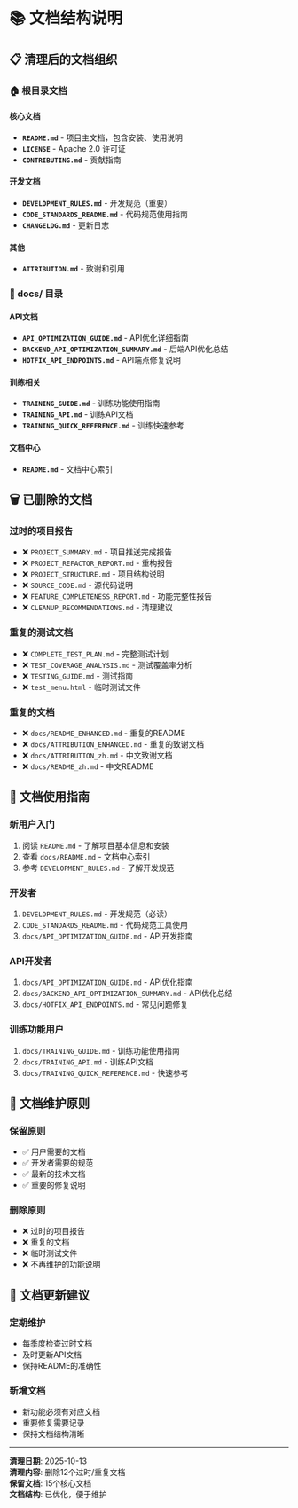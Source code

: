 # 📚 文档结构说明

## 📋 清理后的文档组织

### 🏠 根目录文档

#### 核心文档
- **`README.md`** - 项目主文档，包含安装、使用说明
- **`LICENSE`** - Apache 2.0 许可证
- **`CONTRIBUTING.md`** - 贡献指南

#### 开发文档
- **`DEVELOPMENT_RULES.md`** - 开发规范（重要）
- **`CODE_STANDARDS_README.md`** - 代码规范使用指南
- **`CHANGELOG.md`** - 更新日志

#### 其他
- **`ATTRIBUTION.md`** - 致谢和引用

### 📁 docs/ 目录

#### API文档
- **`API_OPTIMIZATION_GUIDE.md`** - API优化详细指南
- **`BACKEND_API_OPTIMIZATION_SUMMARY.md`** - 后端API优化总结
- **`HOTFIX_API_ENDPOINTS.md`** - API端点修复说明

#### 训练相关
- **`TRAINING_GUIDE.md`** - 训练功能使用指南
- **`TRAINING_API.md`** - 训练API文档
- **`TRAINING_QUICK_REFERENCE.md`** - 训练快速参考

#### 文档中心
- **`README.md`** - 文档中心索引

## 🗑️ 已删除的文档

### 过时的项目报告
- ❌ `PROJECT_SUMMARY.md` - 项目推送完成报告
- ❌ `PROJECT_REFACTOR_REPORT.md` - 重构报告
- ❌ `PROJECT_STRUCTURE.md` - 项目结构说明
- ❌ `SOURCE_CODE.md` - 源代码说明
- ❌ `FEATURE_COMPLETENESS_REPORT.md` - 功能完整性报告
- ❌ `CLEANUP_RECOMMENDATIONS.md` - 清理建议

### 重复的测试文档
- ❌ `COMPLETE_TEST_PLAN.md` - 完整测试计划
- ❌ `TEST_COVERAGE_ANALYSIS.md` - 测试覆盖率分析
- ❌ `TESTING_GUIDE.md` - 测试指南
- ❌ `test_menu.html` - 临时测试文件

### 重复的文档
- ❌ `docs/README_ENHANCED.md` - 重复的README
- ❌ `docs/ATTRIBUTION_ENHANCED.md` - 重复的致谢文档
- ❌ `docs/ATTRIBUTION_zh.md` - 中文致谢文档
- ❌ `docs/README_zh.md` - 中文README

## 📖 文档使用指南

### 新用户入门
1. 阅读 `README.md` - 了解项目基本信息和安装
2. 查看 `docs/README.md` - 文档中心索引
3. 参考 `DEVELOPMENT_RULES.md` - 了解开发规范

### 开发者
1. `DEVELOPMENT_RULES.md` - 开发规范（必读）
2. `CODE_STANDARDS_README.md` - 代码规范工具使用
3. `docs/API_OPTIMIZATION_GUIDE.md` - API开发指南

### API开发者
1. `docs/API_OPTIMIZATION_GUIDE.md` - API优化指南
2. `docs/BACKEND_API_OPTIMIZATION_SUMMARY.md` - API优化总结
3. `docs/HOTFIX_API_ENDPOINTS.md` - 常见问题修复

### 训练功能用户
1. `docs/TRAINING_GUIDE.md` - 训练功能使用指南
2. `docs/TRAINING_API.md` - 训练API文档
3. `docs/TRAINING_QUICK_REFERENCE.md` - 快速参考

## 🎯 文档维护原则

### 保留原则
- ✅ 用户需要的文档
- ✅ 开发者需要的规范
- ✅ 最新的技术文档
- ✅ 重要的修复说明

### 删除原则
- ❌ 过时的项目报告
- ❌ 重复的文档
- ❌ 临时测试文件
- ❌ 不再维护的功能说明

## 📝 文档更新建议

### 定期维护
- 每季度检查过时文档
- 及时更新API文档
- 保持README的准确性

### 新增文档
- 新功能必须有对应文档
- 重要修复需要记录
- 保持文档结构清晰

---

**清理日期**: 2025-10-13  
**清理内容**: 删除12个过时/重复文档  
**保留文档**: 15个核心文档  
**文档结构**: 已优化，便于维护

